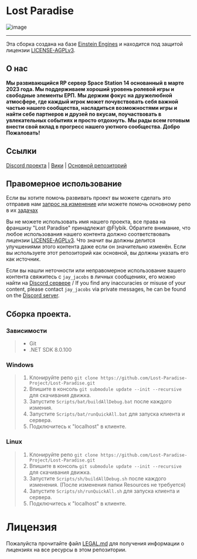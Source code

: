 # Lost Paradise

![image](https://wiki.lost-paradise.space/images/3/31/Lost-Paradise-title.png)

---

Эта сборка создана на базе [Einstein Engines](https://github.com/Simple-Station/Einstein-Engines) и находится под защитой лицензии [LICENSE-AGPLv3](./LICENSE-AGPLv3.txt).

## О нас

**Мы развивающийся RP сервер Space Station 14 основанный в марте 2023 года. Мы поддерживаем хороший уровень ролевой игры и свободные элементы ЕРП.**
**Мы держим фокус на дружелюбной атмосфере, где каждый игрок может почувствовать себя важной частью нашего сообщества, насладиться возможностями игры и найти себе партнеров и друзей по вкусам, поучаствовать в увлекательных событиях и просто отдохнуть.**
**Мы рады всем готовым внести свой вклад в прогресс нашего уютного сообщества. Добро Пожаловать!**

## Ссылки

[Discord проекта](https://wiki.lost-paradise.space/discord) | [Вики](http://wiki.lost-paradise.space/) | [Основной репозиторий](https://github.com/Simple-Station/Einstein-Engines)

## Правомерное использование

Если вы хотите помочь развивать проект вы можете сделать это отправив нам [запрос на изменение](https://github.com/Lost-Paradise-Project/Lost-Paradise/pulls) или можете помочь основному репо в их [задачах](https://github.com/Simple-Station/Einstein-Engines/issues)

Вы не можете использовать имя нашего проекта, все права на франшизу "Lost Paradise" принадлежат @Flybik.
Обратите внимание, что любое использования нашего контента должно соответствовать лицензии [LICENSE-AGPLv3](./LICENSE-AGPLv3.txt).
Что значит вы должны делится улучшениями этого контента даже если он значительно изменён.
Если вы используете этот репозиторий как основной, вы должны указать его как источник.

Если вы нашли неточности или неправомерное использование вашего контента свяжитесь с `jay_jacobs` в личных сообщениях, его можно найти на [Discord сервере](https://wiki.lost-paradispe.space/discord) / If you find any inaccuracies or misuse of your content, please contact `jay_jacobs` via private messages, he can be found on the [Discord server](https://discord.gg/v5mGmMzAdB).

## Сборка проекта.

### Зависимости

> - Git
> - .NET SDK 8.0.100

### Windows

> 1. Клонируйте репо `git clone https://github.com/Lost-Paradise-Project/Lost-Paradise.git`
> 2. Впишите в консоль `git submodule update --init --recursive` для скачивания движка.
> 3. Запустите `Scripts/bat/buildAllDebug.bat` после каждого измения.
> 4. Запустите `Scripts/bat/runQuickAll.bat` для запуска клиента и сервера.
> 5. Подключитесь к "localhost" в клиенте.

### Linux

> 1. Клонируйте репо `git clone https://github.com/Lost-Paradise-Project/Lost-Paradise.git`
> 2. Впишите в консоль `git submodule update --init --recursive` для скачивания движка.
> 3. Запустите `Scripts/sh/buildAllDebug.sh` после каждого изменения. (После изменения папки Resources не требуется)
> 4. Запустите `Scripts/sh/runQuickAll.sh` для запуска клиента и сервера.
> 5. Подключитесь к "localhost" в клиенте.

# Лицензия
Пожалуйста прочитайте файл [LEGAL.md](./LEGAL.md) для получения информации о лицензиях на все ресурсы в этом репозитории.
